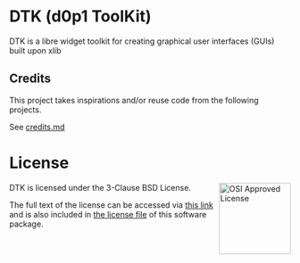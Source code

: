 # DTK (d0p1 ToolKit)

DTK is a libre widget toolkit for creating graphical user interfaces (GUIs) built upon xlib

## Credits

This project takes inspirations and/or reuse code from the following projects.

See [credits.md](./docs/credits.md)

# License

<img src="https://opensource.org/files/OSI_Approved_License.png" align="right" height="128px" alt="OSI Approved License">

DTK is licensed under the 3-Clause BSD License.

The full text of the license can be accessed via [this link](https://opensource.org/licenses/BSD-3-Clause) and is also included in [the license file](LICENSE) of this software package.

